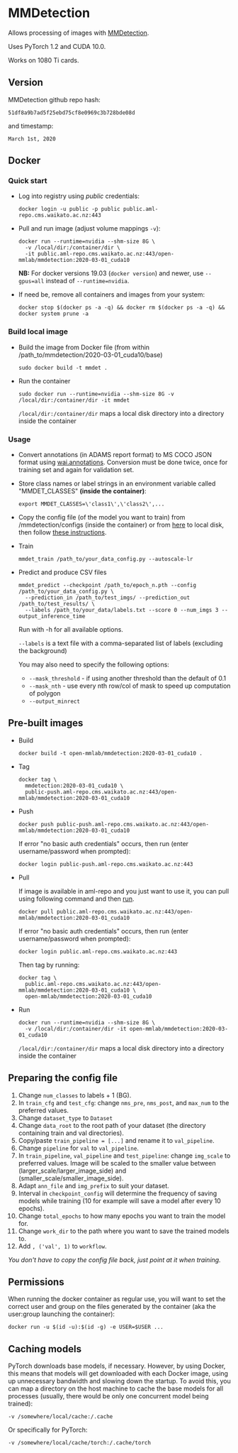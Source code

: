 # MMDetection

Allows processing of images with [MMDetection](https://github.com/open-mmlab/mmdetection).

Uses PyTorch 1.2 and CUDA 10.0.

Works on 1080 Ti cards. 

## Version

MMDetection github repo hash:

```
51df8a9b7ad5f25ebd75cf8e0969c3b728bde08d
```

and timestamp:

```
March 1st, 2020
```

## Docker

### Quick start

* Log into registry using *public* credentials:

  ```commandline
  docker login -u public -p public public.aml-repo.cms.waikato.ac.nz:443 
  ```

* Pull and run image (adjust volume mappings `-v`):

  ```commandline
  docker run --runtime=nvidia --shm-size 8G \
    -v /local/dir:/container/dir \
    -it public.aml-repo.cms.waikato.ac.nz:443/open-mmlab/mmdetection:2020-03-01_cuda10
  ```

  **NB:** For docker versions 19.03 (`docker version`) and newer, use `--gpus=all` instead of `--runtime=nvidia`.

* If need be, remove all containers and images from your system:

  ```commandline
  docker stop $(docker ps -a -q) && docker rm $(docker ps -a -q) && docker system prune -a
  ```

### Build local image

* Build the image from Docker file (from within /path_to/mmdetection/2020-03-01_cuda10/base)

  ```commandline
  sudo docker build -t mmdet .
  ```
  
* Run the container

  ```commandline
  sudo docker run --runtime=nvidia --shm-size 8G -v /local/dir:/container/dir -it mmdet
  ```
  `/local/dir:/container/dir` maps a local disk directory into a directory inside the container

### Usage

* Convert annotations (in ADAMS report format) to MS COCO JSON format using 
  [wai.annotations](https://github.com/waikato-ufdl/wai-annotations). 
  Conversion must be done twice, once for training set and again for validation set.
  
* Store class names or label strings in an environment variable called "MMDET_CLASSES" **(inside the container)**:

  ```commandline
  export MMDET_CLASSES=\'class1\',\'class2\',...
  ```

* Copy the config file (of the model you want to train) from /mmdetection/configs (inside the container) or 
  from [here](https://github.com/open-mmlab/mmdetection/tree/b7894cbdcbe114e3e9efdd1a6a229419a552c807/configs) 
  to local disk, then follow [these instructions](#config).

* Train

  ```commandline
  mmdet_train /path_to/your_data_config.py --autoscale-lr
  ```

* Predict and produce CSV files

  ```commandline
  mmdet_predict --checkpoint /path_to/epoch_n.pth --config /path_to/your_data_config.py \
    --prediction_in /path_to/test_imgs/ --prediction_out /path_to/test_results/ \
    --labels /path_to/your_data/labels.txt --score 0 --num_imgs 3 --output_inference_time
  ```
  Run with -h for all available options.

  `--labels` is a text file with a comma-separated list of labels (excluding the background)

  You may also need to specify the following options:

  * `--mask_threshold` - if using another threshold than the default of 0.1
  * `--mask_nth` - use every nth row/col of mask to speed up computation of polygon
  * `--output_minrect`

## Pre-built images

* Build

  ```commandline
  docker build -t open-mmlab/mmdetection:2020-03-01_cuda10 .
  ```
  
* Tag

  ```commandline
  docker tag \
    mmdetection:2020-03-01_cuda10 \
    public-push.aml-repo.cms.waikato.ac.nz:443/open-mmlab/mmdetection:2020-03-01_cuda10
  ```
  
* Push

  ```commandline
  docker push public-push.aml-repo.cms.waikato.ac.nz:443/open-mmlab/mmdetection:2020-03-01_cuda10
  ```
  If error "no basic auth credentials" occurs, then run (enter username/password when prompted):
  
  ```commandline
  docker login public-push.aml-repo.cms.waikato.ac.nz:443
  ```
  
* Pull

  If image is available in aml-repo and you just want to use it, you can pull using following command and then [run](#run).

  ```commandline
  docker pull public.aml-repo.cms.waikato.ac.nz:443/open-mmlab/mmdetection:2020-03-01_cuda10
  ```
  If error "no basic auth credentials" occurs, then run (enter username/password when prompted):
  
  ```commandline
  docker login public.aml-repo.cms.waikato.ac.nz:443
  ```
  Then tag by running:
  
  ```commandline
  docker tag \
    public.aml-repo.cms.waikato.ac.nz:443/open-mmlab/mmdetection:2020-03-01_cuda10 \
    open-mmlab/mmdetection:2020-03-01_cuda10
  ```
  
* <a name="run">Run</a>

  ```commandline
  docker run --runtime=nvidia --shm-size 8G \
    -v /local/dir:/container/dir -it open-mmlab/mmdetection:2020-03-01_cuda10
  ```
  `/local/dir:/container/dir` maps a local disk directory into a directory inside the container

  
## <a name="config">Preparing the config file</a>

1. Change `num_classes` to labels + 1 (BG).
2. In `train_cfg` and `test_cfg`: change `nms_pre`, `nms_post`, and `max_num` to the preferred values.
3. Change `dataset_type` to `Dataset`
4. Change `data_root` to the root path of your dataset (the directory containing train and val directories).
5. Copy/paste `train_pipeline = [...]` and rename it to `val_pipeline`.
6. Change `pipeline` for `val` to `val_pipeline`.
7. In `train_pipeline`, `val_pipeline` and `test_pipeline`: change `img_scale` to preferred values. 
   Image will be scaled to the smaller value between (larger_scale/larger_image_side) and (smaller_scale/smaller_image_side).
8. Adapt `ann_file` and `img_prefix` to suit your dataset.
9. Interval in `checkpoint_config` will determine the frequency of saving models while training 
   (10 for example will save a model after every 10 epochs).
10. Change `total_epochs` to how many epochs you want to train the model for.
11. Change `work_dir` to the path where you want to save the trained models to.
12. Add `, ('val', 1)` to `workflow`.

_You don't have to copy the config file back, just point at it when training._


## Permissions

When running the docker container as regular use, you will want to set the correct
user and group on the files generated by the container (aka the user:group launching
the container):

```commandline
docker run -u $(id -u):$(id -g) -e USER=$USER ...
```

## Caching models

PyTorch downloads base models, if necessary. However, by using Docker, this means that 
models will get downloaded with each Docker image, using up unnecessary bandwidth and
slowing down the startup. To avoid this, you can map a directory on the host machine
to cache the base models for all processes (usually, there would be only one concurrent
model being trained):  

```
-v /somewhere/local/cache:/.cache
```

Or specifically for PyTorch:

```
-v /somewhere/local/cache/torch:/.cache/torch
```
